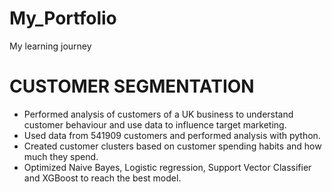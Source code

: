 # My_Portfolio
My learning journey

# **CUSTOMER SEGMENTATION**
- Performed analysis of customers of a UK business to understand customer behaviour and use data to influence target marketing.
- Used data from 541909 customers and performed analysis with python.
- Created customer clusters based on customer spending habits and how much they spend.
- Optimized Naive Bayes, Logistic regression, Support Vector Classifier and XGBoost to reach the best model.
